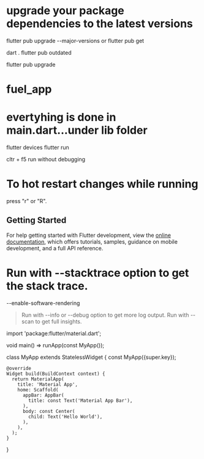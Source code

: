 # upgrade your package dependencies to the latest versions
flutter pub upgrade --major-versions
or
flutter pub get

dart .
flutter pub outdated

flutter pub upgrade

# fuel_app
# evertyhing is done in main.dart...under lib folder 

flutter devices
flutter run

cltr + f5 run without debugging
# To hot restart changes while running
press "r" or "R".

## Getting Started
For help getting started with Flutter development, view the
[online documentation](https://docs.flutter.dev/), which offers tutorials,
samples, guidance on mobile development, and a full API reference.

# Run with --stacktrace option to get the stack trace.
 --enable-software-rendering
> Run with --info or --debug option to get more log output.
> Run with --scan to get full insights.

import 'package:flutter/material.dart';
  
  void main() => runApp(const MyApp());
  
  class MyApp extends StatelessWidget {
    const MyApp({super.key});
  
    @override
    Widget build(BuildContext context) {
      return MaterialApp(
        title: 'Material App',
        home: Scaffold(
          appBar: AppBar(
            title: const Text('Material App Bar'),
          ),
          body: const Center(
            child: Text('Hello World'),
          ),
        ),
      );
    }
  }
